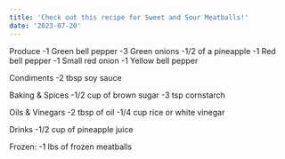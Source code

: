 ```yaml
---
title: 'Check out this recipe for Sweet and Sour Meatballs!'
date: '2023-07-20'
---
```


Produce
-1 Green bell pepper
-3 Green onions
-1/2 of a pineapple
-1 Red bell pepper
-1 Small red onion
-1 Yellow bell pepper

Condiments
-2 tbsp soy sauce

Baking & Spices
-1/2 cup of brown sugar
-3 tsp cornstarch

Oils & Vinegars
-2 tbsp of oil
-1/4 cup rice or white vinegar

Drinks
-1/2 cup of pineapple juice

Frozen:
-1 lbs of frozen meatballs
